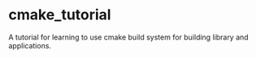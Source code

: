 # cmake_tutorial
A tutorial for learning to use cmake  build system for building library and applications.
